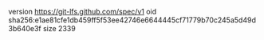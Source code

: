 version https://git-lfs.github.com/spec/v1
oid sha256:e1ae81cfe1db459ff5f53ee42746e6644445cf71779b70c245a5d49d3b640e3f
size 2339
